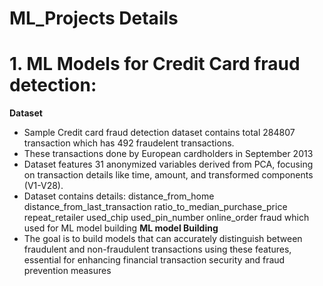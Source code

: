 # ML_Projects Details

# **1. ML Models for Credit Card fraud detection:**
**Dataset** 
- Sample Credit card fraud detection dataset contains total 284807 transaction which has 492 fraudelent transactions.
- These transactions done by European cardholders in September 2013
- Dataset features 31 anonymized variables derived from PCA, focusing on transaction details like time, amount, and transformed components (V1-V28).
- Dataset contains details: distance_from_home	distance_from_last_transaction	ratio_to_median_purchase_price	repeat_retailer	used_chip	used_pin_number	online_order	fraud which used for ML model building
**ML model Building**
- The goal is to build models that can accurately distinguish between fraudulent and non-fraudulent transactions using these features, essential for enhancing financial transaction security and fraud prevention measures
   
